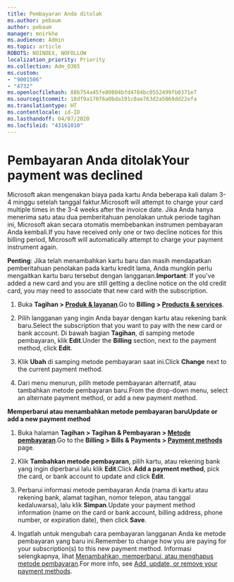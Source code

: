```yaml
---
title: Pembayaran Anda ditolak
ms.author: pebaum
author: pebaum
manager: mnirkhe
ms.audience: Admin
ms.topic: article
ROBOTS: NOINDEX, NOFOLLOW
localization_priority: Priority
ms.collection: Adm_O365
ms.custom:
- "9001506"
- "4732"
ms.openlocfilehash: 88b754a45fe80804bfd4784bc0552499fb0371e7
ms.sourcegitcommit: 18df9a170f6a0bda191c0ae763d2a5069dd22efa
ms.translationtype: HT
ms.contentlocale: id-ID
ms.lasthandoff: 04/07/2020
ms.locfileid: "43161010"
---
```

# <a name="your-payment-was-declined"></a><span data-ttu-id="0ba40-102">Pembayaran Anda ditolak</span><span class="sxs-lookup"><span data-stu-id="0ba40-102">Your payment was declined</span></span>

<span data-ttu-id="0ba40-103">Microsoft akan mengenakan biaya pada kartu Anda beberapa kali dalam 3-4 minggu setelah tanggal faktur.</span><span class="sxs-lookup"><span data-stu-id="0ba40-103">Microsoft will attempt to charge your card multiple times in the 3-4 weeks after the invoice date.</span></span>  <span data-ttu-id="0ba40-104">Jika Anda hanya menerima satu atau dua pemberitahuan penolakan untuk periode tagihan ini, Microsoft akan secara otomatis membebankan instrumen pembayaran Anda kembali.</span><span class="sxs-lookup"><span data-stu-id="0ba40-104">If you have received only one or two decline notices for this billing period, Microsoft will automatically attempt to charge your payment instrument again.</span></span>  

<span data-ttu-id="0ba40-105">**Penting**: Jika telah menambahkan kartu baru dan masih mendapatkan pemberitahuan penolakan pada kartu kredit lama, Anda mungkin perlu mengaitkan kartu baru tersebut dengan langganan.</span><span class="sxs-lookup"><span data-stu-id="0ba40-105">**Important**: If you've added a new card and you are still getting a decline notice on the old credit card, you may need to associate that new card with the subscription.</span></span>

1. <span data-ttu-id="0ba40-106">Buka **Tagihan > [Produk & layanan](https://go.microsoft.com/fwlink/p/?linkid=842054)**.</span><span class="sxs-lookup"><span data-stu-id="0ba40-106">Go to **Billing > [Products & services](https://go.microsoft.com/fwlink/p/?linkid=842054)**.</span></span>

2. <span data-ttu-id="0ba40-107">Pilih langganan yang ingin Anda bayar dengan kartu atau rekening bank baru.</span><span class="sxs-lookup"><span data-stu-id="0ba40-107">Select the subscription that you want to pay with the new card or bank account.</span></span> <span data-ttu-id="0ba40-108">Di bawah bagian **Tagihan**, di samping metode pembayaran, klik **Edit**.</span><span class="sxs-lookup"><span data-stu-id="0ba40-108">Under the **Billing** section, next to the payment method, click **Edit**.</span></span>

3. <span data-ttu-id="0ba40-109">Klik **Ubah** di samping metode pembayaran saat ini.</span><span class="sxs-lookup"><span data-stu-id="0ba40-109">Click **Change** next to the current payment method.</span></span>

4. <span data-ttu-id="0ba40-110">Dari menu menurun, pilih metode pembayaran alternatif, atau tambahkan metode pembayaran baru.</span><span class="sxs-lookup"><span data-stu-id="0ba40-110">From the drop-down menu, select an alternate payment method, or add a new payment method.</span></span>

<span data-ttu-id="0ba40-111">**Memperbarui atau menambahkan metode pembayaran baru**</span><span class="sxs-lookup"><span data-stu-id="0ba40-111">**Update or add a new payment method**</span></span>

1. <span data-ttu-id="0ba40-112">Buka halaman **Tagihan > Tagihan & Pembayaran > [Metode pembayaran](https://go.microsoft.com/fwlink/p/?linkid=2018806)**.</span><span class="sxs-lookup"><span data-stu-id="0ba40-112">Go to the **Billing > Bills & Payments > [Payment methods](https://go.microsoft.com/fwlink/p/?linkid=2018806)** page.</span></span>

2. <span data-ttu-id="0ba40-113">Klik **Tambahkan metode pembayaran**, pilih kartu, atau rekening bank yang ingin diperbarui lalu klik **Edit**.</span><span class="sxs-lookup"><span data-stu-id="0ba40-113">Click **Add a payment method**, pick the card, or bank account to update and click **Edit**.</span></span>

3. <span data-ttu-id="0ba40-114">Perbarui informasi metode pembayaran Anda (nama di kartu atau rekening bank, alamat tagihan, nomor telepon, atau tanggal kedaluwarsa), lalu klik **Simpan**.</span><span class="sxs-lookup"><span data-stu-id="0ba40-114">Update your payment method information (name on the card or bank account, billing address, phone number, or expiration date), then click **Save**.</span></span>

4. <span data-ttu-id="0ba40-115">Ingatlah untuk mengubah cara pembayaran langganan Anda ke metode pembayaran yang baru ini.</span><span class="sxs-lookup"><span data-stu-id="0ba40-115">Remember to change how you are paying for your subscription(s) to this new payment method.</span></span> <span data-ttu-id="0ba40-116">Informasi selengkapnya, lihat [Menambahkan, memperbarui, atau menghapus metode pembayaran](https://go.microsoft.com/fwlink/?linkid=2118133).</span><span class="sxs-lookup"><span data-stu-id="0ba40-116">For more info, see [Add, update, or remove your payment methods](https://go.microsoft.com/fwlink/?linkid=2118133).</span></span> 
